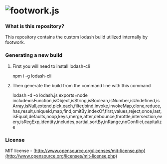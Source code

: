 ![footwork.js](https://raw.github.com/footworkjs/footwork/master/dist/gh-footwork-logo.png)
========

### What is this repository?

This repository contains the custom lodash build utilized internally by footwork.

### Generating a new build

1. First you will need to install lodash-cli

    npm i -g lodash-cli

1. Then generate the build from the command line with this command

    lodash -d -o lodash.js exports=node include=isFunction,isObject,isString,isBoolean,isNumber,isUndefined,isArray,isNull,extend,pick,each,filter,bind,invoke,invokeMap,clone,reduce,has,result,uniqueId,map,find,omitBy,indexOf,first,values,reject,once,last,isEqual,defaults,noop,keys,merge,after,debounce,throttle,intersection,every,isRegExp,identity,includes,partial,sortBy,inRange,noConflict,capitalize

### License

MIT license - [http://www.opensource.org/licenses/mit-license.php](http://www.opensource.org/licenses/mit-license.php)

